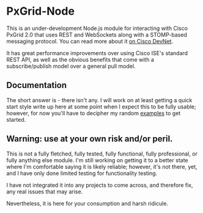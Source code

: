 # PxGrid-Node
This is an under-development Node.js module for interacting with Cisco PxGrid 2.0 that uses REST and WebSockets along with a STOMP-based messaging protocol. You can read more about it [on Cisco DevNet](https://developer.cisco.com/docs/pxgrid/#!introduction-to-pxgrid-2-0).

It has great performance improvements over using Cisco ISE's standard REST API, as well as the obvious benefits that come with a subscribe/publish model over a general pull model.

## Documentation
The short answer is - there isn't any. I will work on at least getting a quick start style write up here at some point when I expect this to be fully usable; however, for now you'll have to decipher my random [examples](examples/) to get started.

## **Warning**: use at your own risk and/or peril.
This is not a fully fletched, fully tested, fully functional, fully professional, or fully anything else module. I'm still working on getting it to a better state where I'm comfortable saying it is likely reliable; however, it's not there, yet, and I have only done limited testing for functionality testing.

I have not integrated it into any projects to come across, and therefore fix, any real issues that may arise.

Nevertheless, it is here for your consumption and harsh ridicule.

